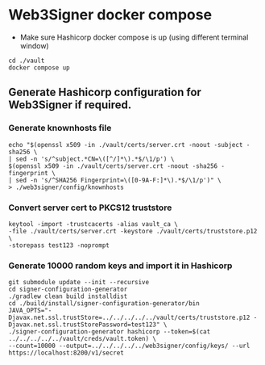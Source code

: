 # Web3Signer docker compose

- Make sure Hashicorp docker compose is up (using different terminal window)
```
cd ./vault
docker compose up
```

## Generate Hashicorp configuration for Web3Signer if required.

### Generate knownhosts file
```
echo "$(openssl x509 -in ./vault/certs/server.crt -noout -subject -sha256 \
| sed -n 's/^subject.*CN=\([^/]*\).*$/\1/p') \
$(openssl x509 -in ./vault/certs/server.crt -noout -sha256 -fingerprint \
| sed -n 's/^SHA256 Fingerprint=\([0-9A-F:]*\).*$/\1/p')" \
> ./web3signer/config/knownhosts
```

### Convert server cert to PKCS12 truststore
```
keytool -import -trustcacerts -alias vault_ca \
-file ./vault/certs/server.crt -keystore ./vault/certs/truststore.p12 \
-storepass test123 -noprompt
```

### Generate 10000 random keys and import it in Hashicorp

```
git submodule update --init --recursive
cd signer-configuration-generator
./gradlew clean build installdist
cd ./build/install/signer-configuration-generator/bin
JAVA_OPTS="-Djavax.net.ssl.trustStore=../../../../../vault/certs/truststore.p12 -Djavax.net.ssl.trustStorePassword=test123" \
./signer-configuration-generator hashicorp --token=$(cat ../../../../../vault/creds/vault.token) \
--count=10000 --output=../../../../../web3signer/config/keys/ --url https://localhost:8200/v1/secret

```